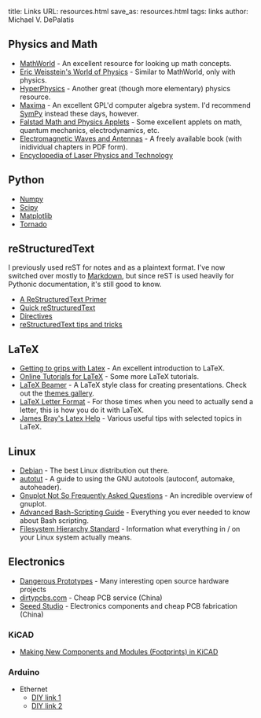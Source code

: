 title: Links
URL: resources.html
save_as: resources.html
tags: links
author: Michael V. DePalatis

## Physics and Math ##

* [MathWorld][] - An excellent resource for looking up math concepts.
* [Eric Weisstein's World of Physics][Physics World] - Similar to
  MathWorld, only with physics.
* [HyperPhysics][] - Another great (though more elementary) physics
  resource.
* [Maxima][] - An excellent GPL'd computer algebra system. I'd
  recommend [SymPy][] instead these days, however.
* [Falstad Math and Physics Applets][Falstad] - Some excellent applets
  on math, quantum mechanics, electrodynamics, etc.
* [Electromagnetic Waves and Antennas][Orfanidi] - A freely available
  book (with inidividual chapters in PDF form).
* [Encyclopedia of Laser Physics and Technology][RPELPT]
  
[MathWorld]: http://mathworld.wolfram.com
[Physics World]: http://scienceworld.wolfram.com/physics
[HyperPhysics]: http://hyperphysics.phy-astr.gsu.edu/hbase
[Maxima]: http://maxima.sourceforge.net/
[SymPy]: http://sympy.org/
[Falstad]: http://www.falstad.com/mathphysics.html
[Orfanidi]: http://www.ece.rutgers.edu/~orfanidi/ewa/
[RPELPT]: http://www.rp-photonics.com/encyclopedia.html

## Python ##

* [Numpy](http://www.numpy.org)
* [Scipy](http://www.scipy.org/)
* [Matplotlib](http://matplotlib.org/)
* [Tornado](http://www.tornadoweb.org/en/stable/)

## reStructuredText ##

I previously used reST for notes and as a plaintext format. I've now
switched over mostly to [Markdown][markdown], but since reST is used
heavily for Pythonic documentation, it's still good to know.

* [A ReStructuredText Primer][rst primer]
* [Quick reStructuredText][quick rst]
* [Directives][rst directives]
* [reStructuredText tips and tricks][rst tips]

[markdown]: http://daringfireball.net/projects/markdown/
[rst primer]: http://docutils.sourceforge.net/docs/user/rst/quickstart.html
[quick rst]: http://docutils.sourceforge.net/docs/user/rst/quickref.html
[rst directives]: http://docutils.sourceforge.net/docs/ref/rst/directives.html
[rst tips]: http://www.programmerq.net/rsttricks.html

## LaTeX ##

* [Getting to grips with Latex][latex1] - An excellent introduction to
  LaTeX.
* [Online Tutorials for LaTeX][latex2] - Some more LaTeX tutorials.
* [LaTeX Beamer][latex3] - A LaTeX style class for creating
  presentations. Check out the [themes gallery](/beamerthemes).
* [LaTeX Letter Format][latex4] - For those times when you need to
  actually send a letter, this is how you do it with LaTeX.
* [James Bray's Latex Help][latex5] - Various useful tips with
  selected topics in LaTeX.

[latex1]: http://www.andy-roberts.net/misc/latex/
[latex2]: http://www.tug.org.in/tutorials.html
[latex3]: https://bitbucket.org/rivanvx/beamer/wiki/Home
[latex4]: http://www.personal.ceu.hu/tex/letters.htm
[latex5]: http://www.biochem.ucl.ac.uk/~james/latex/

## Linux ##

* [Debian][] - The best Linux distribution out there.
* [autotut][] - A guide to using the GNU autotools (autoconf,
  automake, autoheader).
* [Gnuplot Not So Frequently Asked Questions][gpnfaq] - An incredible
  overview of gnuplot.
* [Advanced Bash-Scripting Guide][bash] - Everything you ever needed
  to know about Bash scripting.
* [Filesystem Hierarchy Standard][fhs] - Information what everything
  in / on your Linux system actually means.

[Debian]: http://www.debian.org
[autotut]: http://seul.org/docs/autotut/
[gpnfaq]: http://t16web.lanl.gov/Kawano/gnuplot/index-e.html
[bash]: http://www.tldp.org/LDP/abs/html
[fhs]: http://www.pathname.com/fhs/pub/fhs-2.3.html

## Electronics ##

* [Dangerous Prototypes][] - Many interesting open source hardware
  projects
* [dirtypcbs.com][] - Cheap PCB service (China)
* [Seeed Studio][] - Electronics components and cheap PCB fabrication
  (China)

[Dangerous Prototypes]: http://dangerousprototypes.com/
[dirtypcbs.com]: http://dirtypcbs.com/
[Seeed Studio]: http://www.seeedstudio.com

### KiCAD ###

* [Making New Components and Modules (Footprints) in KiCAD](http://store.curiousinventor.com/guides/kicad/new_components/)

### Arduino ###

* Ethernet
    * [DIY link 1](http://www.instructables.com/id/Add-Ethernet-to-any-Arduino-project-for-less-than-/)
	* [DIY link 2](http://www.instructables.com/id/A-credit-card-sized-Ethernet-Arduino-compatable-co/)
